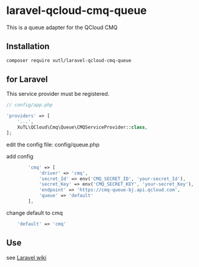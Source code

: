 # laravel-qcloud-cmq-queue

This is a queue adapter for the QCloud CMQ

## Installation

```bash
composer require xutl/laravel-qcloud-cmq-queue
```

## for Laravel

This service provider must be registered.

```php
// config/app.php

'providers' => [
    '...',
    XuTL\QCloud\Cmq\Queue\CMQServiceProvider::class,
];
```

edit the config file: config/queue.php

add config

```php
        'cmq' => [
            'driver' => 'cmq',
            'secret_Id' => env('CMQ_SECRET_ID', 'your-secret_Id'),
            'secret_Key' => env('CMQ_SECRET_KEY', 'your-secret_Key'),
            'endpoint' => 'https://cmq-queue-bj.api.qcloud.com',
            'queue' => 'default'
        ],
```

change default to cmq

```php
    'default' => 'cmq'
```

## Use

see [Laravel wiki](https://laravel.com/docs/5.6/queues)
